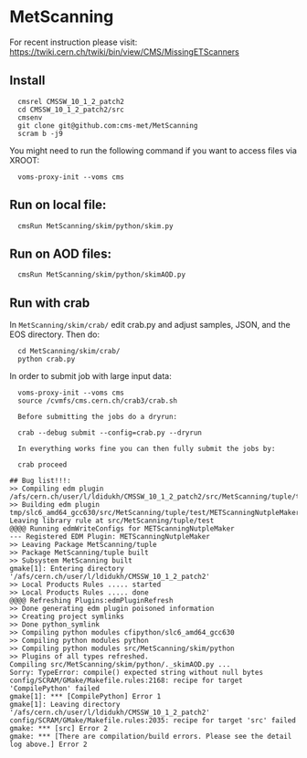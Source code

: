 # MetScanning
For recent instruction please visit: https://twiki.cern.ch/twiki/bin/view/CMS/MissingETScanners
## Install
```
  cmsrel CMSSW_10_1_2_patch2
  cd CMSSW_10_1_2_patch2/src
  cmsenv
  git clone git@github.com:cms-met/MetScanning
  scram b -j9
  ```
  You might need to run the following command if you want to access files via XROOT:
```
  voms-proxy-init --voms cms
```
## Run on local file:
```
  cmsRun MetScanning/skim/python/skim.py
```
## Run on AOD files:
```
  cmsRun MetScanning/skim/python/skimAOD.py
```
## Run with crab
In ``MetScanning/skim/crab/`` edit crab.py and adjust samples, JSON, and the EOS directory. 
Then do:
```
  cd MetScanning/skim/crab/
  python crab.py
```
In order to submit job with large input data:
```
  voms-proxy-init --voms cms
  source /cvmfs/cms.cern.ch/crab3/crab.sh
  
  Before submitting the jobs do a dryrun:

  crab --debug submit --config=crab.py --dryrun   

  In everything works fine you can then fully submit the jobs by:

  crab proceed
  
## Bug list!!!:
>> Compiling edm plugin /afs/cern.ch/user/l/ldidukh/CMSSW_10_1_2_patch2/src/MetScanning/tuple/test/METScanningNtupleMaker.cc 
>> Building edm plugin tmp/slc6_amd64_gcc630/src/MetScanning/tuple/test/METScanningNutpleMaker/libMETScanningNutpleMaker.so
Leaving library rule at src/MetScanning/tuple/test
@@@@ Running edmWriteConfigs for METScanningNutpleMaker
--- Registered EDM Plugin: METScanningNutpleMaker
>> Leaving Package MetScanning/tuple
>> Package MetScanning/tuple built
>> Subsystem MetScanning built
gmake[1]: Entering directory '/afs/cern.ch/user/l/ldidukh/CMSSW_10_1_2_patch2'
>> Local Products Rules ..... started
>> Local Products Rules ..... done
@@@@ Refreshing Plugins:edmPluginRefresh
>> Done generating edm plugin poisoned information
>> Creating project symlinks
>> Done python_symlink
>> Compiling python modules cfipython/slc6_amd64_gcc630
>> Compiling python modules python
>> Compiling python modules src/MetScanning/skim/python
>> Plugins of all types refreshed.
Compiling src/MetScanning/skim/python/._skimAOD.py ...
Sorry: TypeError: compile() expected string without null bytes
config/SCRAM/GMake/Makefile.rules:2168: recipe for target 'CompilePython' failed
gmake[1]: *** [CompilePython] Error 1
gmake[1]: Leaving directory '/afs/cern.ch/user/l/ldidukh/CMSSW_10_1_2_patch2'
config/SCRAM/GMake/Makefile.rules:2035: recipe for target 'src' failed
gmake: *** [src] Error 2
gmake: *** [There are compilation/build errors. Please see the detail log above.] Error 2
```
